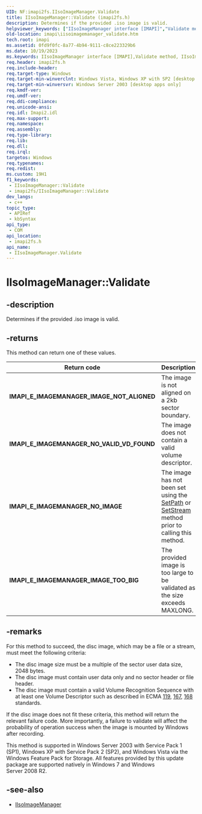 ```yaml
---
UID: NF:imapi2fs.IIsoImageManager.Validate
title: IIsoImageManager::Validate (imapi2fs.h)
description: Determines if the provided .iso image is valid.
helpviewer_keywords: ["IIsoImageManager interface [IMAPI]","Validate method","IIsoImageManager.Validate","IIsoImageManager::Validate","Validate","Validate method [IMAPI]","Validate method [IMAPI]","IIsoImageManager interface","imapi.iisoimagemanager_validate","imapi2fs/IIsoImageManager::Validate"]
old-location: imapi\iisoimagemanager_validate.htm
tech.root: imapi
ms.assetid: 0fd9f0fc-8a77-4b94-9111-c8ce223329b6
ms.date: 10/19/2023
ms.keywords: IIsoImageManager interface [IMAPI],Validate method, IIsoImageManager.Validate, IIsoImageManager::Validate, Validate, Validate method [IMAPI], Validate method [IMAPI],IIsoImageManager interface, imapi.iisoimagemanager_validate, imapi2fs/IIsoImageManager::Validate
req.header: imapi2fs.h
req.include-header: 
req.target-type: Windows
req.target-min-winverclnt: Windows Vista, Windows XP with SP2 [desktop apps only]
req.target-min-winversvr: Windows Server 2003 [desktop apps only]
req.kmdf-ver: 
req.umdf-ver: 
req.ddi-compliance: 
req.unicode-ansi: 
req.idl: Imapi2.idl
req.max-support: 
req.namespace: 
req.assembly: 
req.type-library: 
req.lib: 
req.dll: 
req.irql: 
targetos: Windows
req.typenames: 
req.redist: 
ms.custom: 19H1
f1_keywords:
 - IIsoImageManager::Validate
 - imapi2fs/IIsoImageManager::Validate
dev_langs:
 - c++
topic_type:
 - APIRef
 - kbSyntax
api_type:
 - COM
api_location:
 - imapi2fs.h
api_name:
 - IIsoImageManager.Validate
---
```


# IIsoImageManager::Validate

## -description

Determines if the provided .iso image is valid.

## -returns

This method can return one of these values.

| Return code | Description |
|-------------|-------------|
| **IMAPI_E_IMAGEMANAGER_IMAGE_NOT_ALIGNED** | The image is not aligned on a 2kb sector boundary. |
| **IMAPI_E_IMAGEMANAGER_NO_VALID_VD_FOUND** | The image does not contain a valid volume descriptor. |
| **IMAPI_E_IMAGEMANAGER_NO_IMAGE** | The image has not been set using the [SetPath](/windows/win32/api/imapi2fs/nf-imapi2fs-iisoimagemanager-setpath) or [SetStream](/windows/win32/api/imapi2fs/nf-imapi2fs-iisoimagemanager-setstream) method prior to calling this method. |
| **IMAPI_E_IMAGEMANAGER_IMAGE_TOO_BIG** | The provided image is too large to be validated as the size exceeds MAXLONG. |

## -remarks

For this method to succeed, the disc image, which may be a file or a stream, must meet the following criteria:

- The disc image size must be a multiple of the sector user data size, 2048 bytes.
- The disc image must contain user data only and no sector header or file header.
- The disc image must contain a valid Volume Recognition Sequence with at least one Volume Descriptor such as described in ECMA [119](https://www.ecma-international.org/publications-and-standards/standards/ecma-119/), [167](https://www.ecma-international.org/publications-and-standards/standards/ecma-167/), [168](https://www.ecma-international.org/publications-and-standards/standards/ecma-168/) standards.

If the disc image does not fit these criteria, this method will return the relevant failure code. More importantly, a failure to validate will affect the probability of operation success when the image is mounted by Windows after recording.

This method is supported in Windows Server 2003 with Service Pack 1 (SP1), Windows XP with Service Pack 2 (SP2),  and Windows Vista  via the Windows Feature Pack for Storage. All  features provided by this  update package are supported natively in Windows 7 and Windows Server 2008 R2.

## -see-also

- [IIsoImageManager](/windows/win32/api/imapi2fs/nn-imapi2fs-iisoimagemanager)

